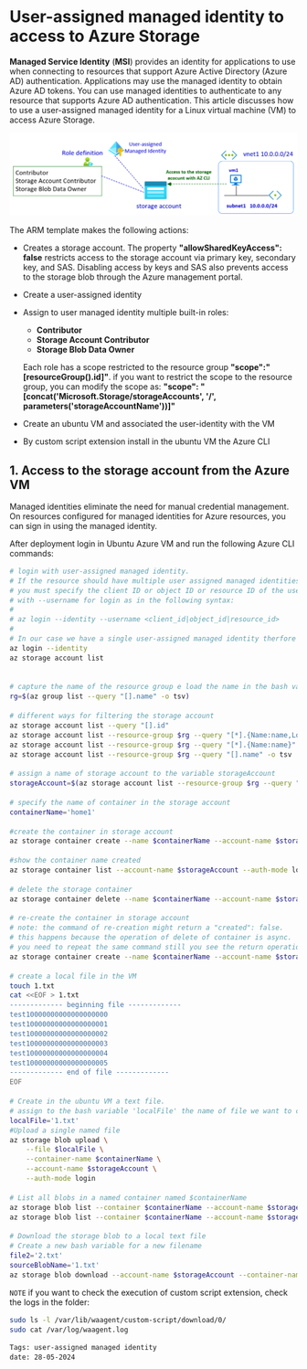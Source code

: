<properties
pageTitle= 'user-assigned managed identity to access to Azure Storage'
description= "user-assigned managed identity to access to Azure Storage"
documentationcenter: na
services="Azure VPN"
documentationCenter="na"
authors="fabferri"
manager=""
editor="fabferri"/>

<tags
   ms.service="configuration-Example-Azure"
   ms.devlang="na"
   ms.topic="article"
   ms.tgt_pltfrm="Azure"
   ms.workload="na"
   ms.date="28/05/2024"
   ms.author="fabferri" />

# User-assigned managed identity to access to Azure Storage
**Managed Service Identity** (**MSI**) provides an identity for applications to use when connecting to resources that support Azure Active Directory (Azure AD) authentication.
Applications may use the managed identity to obtain Azure AD tokens. You can use managed identities to authenticate to any resource that supports Azure AD authentication.
This article discusses how to use a user-assigned managed identity for a Linux virtual machine (VM) to access Azure Storage. 

[![1]][1]

The ARM template makes the following actions:
- Creates a storage account. The property **"allowSharedKeyAccess": false** restricts access to the storage account via primary key, secondary key, and SAS. Disabling access by keys and SAS also prevents access to the storage blob through the Azure management portal. 
- Create a user-assigned identity
- Assign to user managed identity multiple built-in roles:
   * **Contributor** 
   * **Storage Account Contributor**
   * **Storage Blob Data Owner** <br>

  Each role has a scope restricted to the resource group  **"scope":"[resourceGroup().id]"**. if you want to restrict the scope to the resource group, you can modify the scope as: **"scope": "[concat('Microsoft.Storage/storageAccounts', '/', parameters('storageAccountName'))]"**
- Create an ubuntu VM and associated the user-identity with the VM 
- By custom script extension install in the ubuntu VM the Azure CLI


## <a name="Access to the storage account"></a>1. Access to the storage account from the Azure VM
Managed identities eliminate the need for manual credential management. On resources configured for managed identities for Azure resources, you can sign in using the managed identity. <br>

After deployment login in Ubuntu Azure VM and run the following Azure CLI commands:
```bash
# login with user-assigned managed identity. 
# If the resource should have multiple user assigned managed identities and no system assigned identity, 
# you must specify the client ID or object ID or resource ID of the user assigned managed identity 
# with --username for login as in the following syntax:
#
# az login --identity --username <client_id|object_id|resource_id>
#
# In our case we have a single user-assigned managed identity therfore the --username is not required.
az login --identity
az storage account list


# capture the name of the resource group e load the name in the bash variable 'rg'
rg=$(az group list --query "[].name" -o tsv)

# different ways for filtering the storage account
az storage account list --query "[].id"
az storage account list --resource-group $rg --query "[*].{Name:name,Location:primaryLocation,Kind:kind}" --output table
az storage account list --resource-group $rg --query "[*].{Name:name}" 
az storage account list --resource-group $rg --query "[].name" -o tsv

# assign a name of storage account to the variable storageAccount
storageAccount=$(az storage account list --resource-group $rg --query "[].name" -o tsv)

# specify the name of container in the storage account
containerName='home1'

#create the container in storage account
az storage container create --name $containerName --account-name $storageAccount --auth-mode login

#show the container name created
az storage container list --account-name $storageAccount --auth-mode login --query "[].name" -o tsv

# delete the storage container
az storage container delete --name $containerName --account-name $storageAccount --auth-mode login

# re-create the container in storage account
# note: the command of re-creation might return a "created": false.
# this happens because the operation of delete of container is async.
# you need to repeat the same command still you see the return operation value as "created": true
az storage container create --name $containerName --account-name $storageAccount --auth-mode login

# create a local file in the VM
touch 1.txt
cat <<EOF > 1.txt
------------- beginning file ------------- 
test10000000000000000000
test10000000000000000001 
test10000000000000000002
test10000000000000000003
test10000000000000000004
test10000000000000000005
------------- end of file ------------- 
EOF

# Create in the ubuntu VM a text file.
# assign to the bash variable 'localFile' the name of file we want to create
localFile='1.txt'
#Upload a single named file
az storage blob upload \
    --file $localFile \
    --container-name $containerName \
    --account-name $storageAccount \
    --auth-mode login

# List all blobs in a named container named $containerName
az storage blob list --container $containerName --account-name $storageAccount --auth-mode login
az storage blob list --container $containerName --account-name $storageAccount --auth-mode login --query "[].name" -o tsv

# Download the storage blob to a local text file
# Create a new bash variable for a new filename
file2='2.txt'
sourceBlobName='1.txt'
az storage blob download --account-name $storageAccount --container-name $containerName --name $sourceBlobName  --auth-mode login --file $file2 
```


`NOTE`
if you want to check the execution of custom script extension, check the logs in the folder:
```bash
sudo ls -l /var/lib/waagent/custom-script/download/0/
sudo cat /var/log/waagent.log
```

`Tags: user-assigned managed identity` <br>
`date: 28-05-2024` <br>

<!--Image References-->

[1]: ./media/network-diagram.png "network diagram" 

<!--Link References-->

